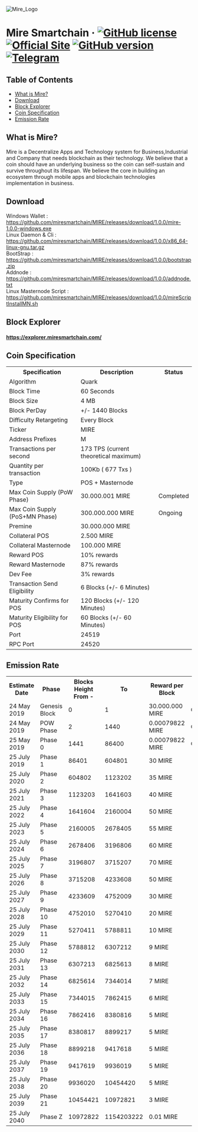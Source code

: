 ![Mire_Logo](https://miresmartchain.com/mire-logo.svg)

Mire Smartchain
&middot;
[![GitHub license](https://img.shields.io/badge/license-MIT-brightgreen.svg)](https://github.com/miresmartchain/MIRE/blob/master/COPYING) 
[![Official Site](https://img.shields.io/badge/Official-Website-brightgreen.svg)](https://miresmartchain.com)
[![GitHub version](https://img.shields.io/badge/version-1.0.0-brightgreen.svg)](https://github.com/miresmartchain/MIRE)
[![Telegram](https://img.shields.io/badge/Telegram-ChatNow-brightgreen.svg)](https://t.me/Mireindonesia)
=====

## Table of Contents
- [What is Mire?](#What-is-Mire?)
- [Download](#Download)
- [Block Explorer](#Block-Explorer)
- [Coin Specification](#Coin-Specification)
- [Emission Rate](#Emission-Rate)


<a name="What-is-Mire?"></a>
## What is Mire?
Mire is a Decentralize Apps and Technology system for Business,Industrial and Company that needs blockchain as their technology.
We believe that a coin should have an underlying business so the coin can self-sustain and survive throughout its lifespan.
We believe the core in building an ecosystem through mobile apps and blockchain technologies implementation in business.
<br />

<a name="Download"></a>
## Download
Windows Wallet : https://github.com/miresmartchain/MIRE/releases/download/1.0.0/mire-1.0.0-windows.exe<br />
Linux Daemon & Cli : https://github.com/miresmartchain/MIRE/releases/download/1.0.0/x86_64-linux-gnu.tar.gz<br />
BootStrap : https://github.com/miresmartchain/MIRE/releases/download/1.0.0/bootstrap.zip<br />
Addnode : https://github.com/miresmartchain/MIRE/releases/download/1.0.0/addnode.txt<br />
Linux Masternode Script : https://github.com/miresmartchain/MIRE/releases/download/1.0.0/mireScriptInstallMN.sh
<br />

<a name="Block-Explorer"></a>
## Block Explorer
#### https://explorer.miresmartchain.com/

<a name="Coin-Specification"></a>
## Coin Specification
<table>
<th>Specification</th><th>Description</th><th>Status</th>
<tr><td>Algorithm</td><td>Quark</td><td></td></tr>
<tr><td>Block Time</td><td>60 Seconds</td><td></td></tr>
<tr><td>Block Size</td><td>4 MB</td><td></td></tr>
<tr><td>Block PerDay</td><td>+/- 1440 Blocks</td><td></td></tr>
<tr><td>Difficulty Retargeting</td><td>Every Block</td><td></td></tr>
<tr><td>Ticker</td><td>MIRE</td><td></td></tr>
<tr><td>Address Prefixes</td><td>M</td><td></td></tr>
<tr><td>Transactions per second</td><td>173 TPS (current theoretical maximum)</td><td></td></tr>
<tr><td>Quantity per transaction</td><td>100Kb ( 677 Txs )</td><td></td></tr>
<tr><td>Type</td><td>POS + Masternode</td><td></td></tr>
<tr><td>Max Coin Supply (PoW Phase)</td><td>30.000.001 MIRE</td><td>Completed</td></tr>
<tr><td>Max Coin Supply (PoS+MN Phase)</td><td>300.000.000 MIRE</td><td>Ongoing</td></tr>
<tr><td>Premine</td><td>30.000.000 MIRE</td><td></td></tr>
<tr><td>Collateral POS</td><td>2.500 MIRE</td><td></td></tr>
<tr><td>Collateral Masternode</td><td>100.000 MIRE</td><td></td></tr>
<tr><td>Reward POS</td><td>10% rewards</td><td></td></tr>
<tr><td>Reward Masternode</td><td>87% rewards</td><td></td></tr>
<tr><td>Dev Fee</td><td>3% rewards</td><td></td></tr>
<tr><td>Transaction Send Eligibility</td><td>6 Blocks (+/- 6 Minutes)</td><td></td></tr>
<tr><td>Maturity Confirms for POS</td><td>120 Blocks (+/- 120 Minutes)</td><td></td></tr>
<tr><td>Maturity Eligibility for POS</td><td>60 Blocks (+/- 60 Minutes)</td><td></td></tr>
<tr><td>Port</td><td>24519</td><td></td></tr>
<tr><td>RPC Port</td><td>24520</td><td></td></tr>
</table>

<a name="Emission-Rate"></a>
## Emission Rate
<table>
<th>Estimate Date</th><th>Phase</th><th>Blocks Height From -</th><th>To</th><th>Reward per Block</th><th>Status</th>
<tr><td>24 May 2019</td><td>Genesis Block</td><td>0</td><td>1</td><td>30.000.000 MIRE</td><td>Completed</td></tr>
<tr><td>24 May 2019</td><td>POW Phase</td><td>2</td><td>1440</td><td>0.00079822 MIRE</td><td>Completed</td></tr>
<tr><td>25 May 2019</td><td>Phase 0</td><td>1441</td><td>86400</td><td>0.00079822 MIRE</td><td>Ongoing</td></tr>
<tr><td>25 July 2019</td><td>Phase 1</td><td>86401</td><td>604801</td><td>30 MIRE</td><td></td></tr>
<tr><td>25 July 2020</td><td>Phase 2</td><td>604802</td><td>1123202</td><td>35 MIRE</td><td></td></tr>
<tr><td>25 July 2021</td><td>Phase 3</td><td>1123203</td><td>1641603</td><td>40 MIRE</td><td></td></tr>
<tr><td>25 July 2022</td><td>Phase 4</td><td>1641604</td><td>2160004</td><td>50 MIRE</td><td></td></tr>
<tr><td>25 July 2023</td><td>Phase 5</td><td>2160005</td><td>2678405</td><td>55 MIRE</td><td></td></tr>
<tr><td>25 July 2024</td><td>Phase 6</td><td>2678406</td><td>3196806</td><td>60 MIRE</td><td></td></tr>
<tr><td>25 July 2025</td><td>Phase 7</td><td>3196807</td><td>3715207</td><td>70 MIRE</td><td></td></tr>
<tr><td>25 July 2026</td><td>Phase 8</td><td>3715208</td><td>4233608</td><td>50 MIRE</td><td></td></tr>
<tr><td>25 July 2027</td><td>Phase 9</td><td>4233609</td><td>4752009</td><td>30 MIRE</td><td></td></tr>
<tr><td>25 July 2028</td><td>Phase 10</td><td>4752010</td><td>5270410</td><td>20 MIRE</td><td></td></tr>
<tr><td>25 July 2029</td><td>Phase 11</td><td>5270411</td><td>5788811</td><td>10 MIRE</td><td></td></tr>
<tr><td>25 July 2030</td><td>Phase 12</td><td>5788812</td><td>6307212</td><td>9 MIRE</td><td></td></tr>
<tr><td>25 July 2031</td><td>Phase 13</td><td>6307213</td><td>6825613</td><td>8 MIRE</td><td></td></tr>
<tr><td>25 July 2032</td><td>Phase 14</td><td>6825614</td><td>7344014</td><td>7 MIRE</td><td></td></tr>
<tr><td>25 July 2033</td><td>Phase 15</td><td>7344015</td><td>7862415</td><td>6 MIRE</td><td></td></tr>
<tr><td>25 July 2034</td><td>Phase 16</td><td>7862416</td><td>8380816</td><td>5 MIRE</td><td></td></tr>
<tr><td>25 July 2035</td><td>Phase 17</td><td>8380817</td><td>8899217</td><td>5 MIRE</td><td></td></tr>
<tr><td>25 July 2036</td><td>Phase 18</td><td>8899218</td><td>9417618</td><td>5 MIRE</td><td></td></tr>
<tr><td>25 July 2037</td><td>Phase 19</td><td>9417619</td><td>9936019</td><td>5 MIRE</td><td></td></tr>
<tr><td>25 July 2038</td><td>Phase 20</td><td>9936020</td><td>10454420</td><td>5 MIRE</td><td></td></tr>
<tr><td>25 July 2039</td><td>Phase 21</td><td>10454421</td><td>10972821</td><td>3 MIRE</td><td></td></tr>
<tr><td>25 July 2040</td><td>Phase Z</td><td>10972822</td><td>1154203222</td><td>0.01 MIRE</td><td></td></tr>
</table>

